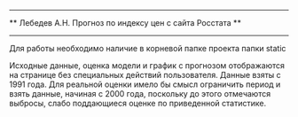 *******************************************************************
**     Лебедев А.Н. Прогноз по индексу цен с сайта Росстата      **
*******************************************************************

Для работы необходимо наличие в корневой папке проекта папки static

Исходные данные, оценка модели и график с прогнозом отображаются 
на странице без специальных действий пользователя.
Данные взяты с 1991 года. Для реальной оценки имело бы смысл
ограничить период и взять данные, начиная с 2000 года, поскольку
до этого отмечаются выбросы, слабо поддающиеся оценке по 
приведенной статистике.
